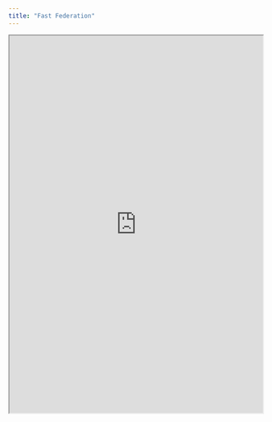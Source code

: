 ```yaml
---
title: "Fast Federation"
---
```



<iframe height="750" width="100%" src="https://ewelton.github.io/ktest/wiki.html#Fast%20Federation"></iframe>
